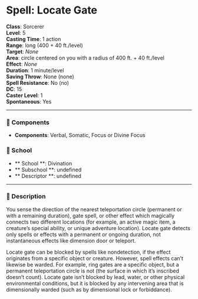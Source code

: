 
# Spell: Locate Gate
**Class**: Sorcerer  
**Level**: 5  
**Casting Time**: 1 action  
**Range**: long (400 + 40 ft./level)  
**Target**: _None_  
**Area**: circle centered on you with a radius of 400 ft. + 40 ft./level  
**Effect**: _None_  
**Duration**: 1 minute/level  
**Saving Throw**: None (none)  
**Spell Resistance**: No (no)  
**DC**: 15  
**Caster Level**: 1  
**Spontaneous**: Yes

---

### 🔮 Components
- **Components**: Verbal, Somatic, Focus or Divine Focus

### 🏫 School
- ** School **: Divination
- ** Subschool **: undefined
- ** Descriptor **: undefined
---

### 📜 Description
You sense the direction of the nearest teleportation circle (permanent or with a remaining duration), gate spell, or other effect which magically connects two different locations (for example, an active magic item, a creature’s special ability, or unique adventure location). Locate gate detects only spells or effects with a permanent or ongoing duration, not instantaneous effects like dimension door or teleport.

Locate gate can be blocked by spells like nondetection, if the effect originates from a specific object or creature. However, spell effects can’t likewise be warded. For example, ring gates are a specific object, but a permanent teleportation circle is not (the surface in which it’s inscribed doesn’t count). Locate gate isn’t blocked by lead, water, or other physical environmental conditions, but it is blocked by any intervening area that is dimensionally warded (such as by dimensional lock or forbiddance).
